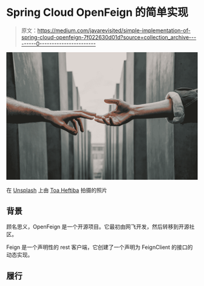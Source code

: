 # Spring Cloud OpenFeign 的简单实现

> 原文：<https://medium.com/javarevisited/simple-implementation-of-spring-cloud-openfeign-7f022630d01d?source=collection_archive---------0----------------------->

![](img/6b50515ce7b9c20d6337901054231ed7.png)

在 [Unsplash](https://unsplash.com/s/photos/connection?utm_source=unsplash&utm_medium=referral&utm_content=creditCopyText) 上由 [Toa Heftiba](https://unsplash.com/@heftiba?utm_source=unsplash&utm_medium=referral&utm_content=creditCopyText) 拍摄的照片

## 背景

顾名思义，OpenFeign 是一个开源项目。它最初由网飞开发，然后转移到开源社区。

Feign 是一个声明性的 rest 客户端，它创建了一个声明为 FeignClient 的接口的动态实现。

## 履行